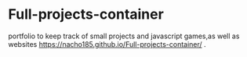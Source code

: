# Full-projects-container
portfolio to keep track of small projects and javascript games,as well as websites
https://nacho185.github.io/Full-projects-container/ .

